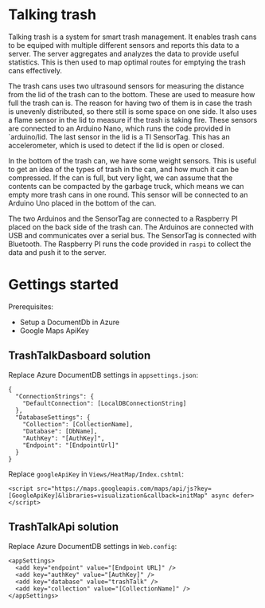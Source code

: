 Talking trash
=============

Talking trash is a system for smart trash management. It enables trash cans to
be equiped with multiple different sensors and reports this data to a server.
The server aggregates and analyzes the data to provide useful statistics.
This is then used to map optimal routes for emptying the trash cans
effectively.

The trash cans uses two ultrasound sensors for measuring the distance from the
lid of the trash can to the bottom. These are used to measure how full the
trash can is. The reason for having two of them is in case the trash is
unevenly distributed, so there still is some space on one side. It also uses a
flame sensor in the lid to measure if the trash is taking fire. These sensors
are connected to an Arduino Nano, which runs the code provided in
`arduino/lid. The last sensor in the lid is a TI SensorTag. This has an
accelerometer, which is used to detect if the lid is open or closed.

In the bottom of the trash can, we have some weight sensors. This is useful to
get an idea of the types of trash in the can, and how much it can be
compressed. If the can is full, but very light, we can assume that the
contents can be compacted by the garbage truck, which means we can empty more
trash cans in one round. This sensor will be connected to an Arduino Uno
placed in the bottom of the can.

The two Arduinos and the SensorTag are connected to a Raspberry PI placed on
the back side of the trash can. The Arduinos are connected with USB and
communicates over a serial bus. The SensorTag is connected with Bluetooth. The
Raspberry PI runs the code provided in `raspi` to collect the data and push
it to the server.


Gettings started
================

Prerequisites:
* Setup a DocumentDb in Azure
* Google Maps ApiKey


TrashTalkDasboard solution
--------------------------

Replace Azure DocumentDB settings in `appsettings.json`:

```
{
  "ConnectionStrings": {
    "DefaultConnection": [LocalDBConnectionString]
  },
  "DatabaseSettings": {
    "Collection": [CollectionName],
    "Database": [DbName],
    "AuthKey": "[AuthKey]",
    "Endpoint": "[EndpointUrl]"
  }
}
```

Replace `googleApiKey` in `Views/HeatMap/Index.cshtml`:

```
<script src="https://maps.googleapis.com/maps/api/js?key=[GoogleApiKey]&libraries=visualization&callback=initMap" async defer></script>
```

TrashTalkApi solution
---------------------

Replace Azure DocumentDB settings in `Web.config`:

```
<appSettings>
  <add key="endpoint" value="[Endpoint URL]" />
  <add key="authKey" value="[AuthKey]" />
  <add key="database" value="trashTalk" />
  <add key="collection" value="[CollectionName]" />
</appSettings>
```
